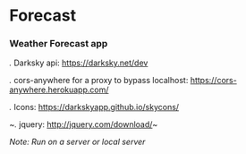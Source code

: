 # Forecast
### Weather Forecast app

*.* Darksky api: https://darksky.net/dev

*.* cors-anywhere for a proxy to bypass localhost: https://cors-anywhere.herokuapp.com/

*.* Icons: https://darkskyapp.github.io/skycons/

~*.* jquery: http://jquery.com/download/~

*Note: Run on a server or local server*

